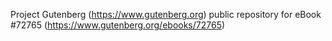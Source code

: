 Project Gutenberg (https://www.gutenberg.org) public repository
for eBook #72765 (https://www.gutenberg.org/ebooks/72765)
